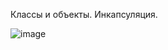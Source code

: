 Классы и объекты. Инкапсуляция. 

![image](https://github.com/user-attachments/assets/281e6cca-de3c-4d70-80b0-e404c8f15a43)
